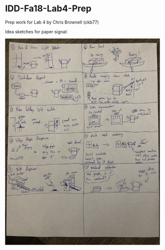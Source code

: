 # IDD-Fa18-Lab4-Prep
Prep work for Lab 4 by Chris Brownell (ckb77)

Idea sketches for paper signal:

![idea1](https://github.com/chrisbrownell/IDD-Fa18-Lab4-Prep/blob/master/IMG_1456.JPG)
